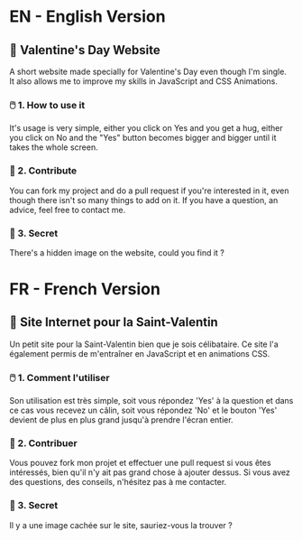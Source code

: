 # EN - English Version
## 💝 Valentine's Day Website
A short website made specially for Valentine's Day even though I'm single. It also allows me to improve my skills in JavaScript and CSS Animations.

### 🖱️ 1. How to use it
It's usage is very simple, either you click on Yes and you get a hug, either you click on No and the "Yes" button becomes bigger and bigger until it takes the whole screen.

### 👏 2. Contribute 
You can fork my project and do a pull request if you're interested in it, even though there isn't so many things to add on it. If you have a question, an advice, feel free to contact me.

### 🤫 3. Secret
There's a hidden image on the website, could you find it ?

# FR - French Version
## 💝 Site Internet pour la Saint-Valentin
Un petit site pour la Saint-Valentin bien que je sois célibataire. Ce site l'a également permis de m'entraîner en JavaScript et en animations CSS.

### 🖱️ 1. Comment l'utiliser
Son utilisation est très simple, soit vous répondez 'Yes' à la question et dans ce cas vous recevez un câlin, soit vous répondez 'No' et le bouton 'Yes' devient de plus en plus grand jusqu'à prendre l'écran entier.

### 👏 2. Contribuer 
Vous pouvez fork mon projet et effectuer une pull request si vous êtes intéressés, bien qu'il n'y ait pas grand chose à ajouter dessus. Si vous avez des questions, des conseils, n'hésitez pas à me contacter.

### 🤫 3. Secret
Il y a une image cachée sur le site, sauriez-vous la trouver ?
